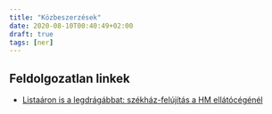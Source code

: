 ```yaml
---
title: "Közbeszerzések"
date: 2020-08-10T00:40:49+02:00
draft: true
tags: [ner]
---
```


## Feldolgozatlan linkek

- [Listaáron is a legdrágábbat: székház-felújítás a HM ellátócégénél](https://atlatszo.hu/2014/11/12/listaaron-is-a-legdragabbat-szekhaz-felujitas-a-hm-ellatocegenel/)